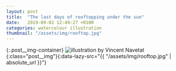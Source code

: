 ```yaml
---
layout: post
title:  "The last days of rooftopping under the sun"
date:   2019-09-02 12:49:27 +0100
categories: watercolour illustration
thumbnail: "/assets/img/rooftop.jpg"
---
```

{:.post__img-container}
  ![illustration by Vincent Navetat](""){:class="post__img"}{:data-lazy-src="{{ "/assets/img/rooftop.jpg" | absolute_url }}"}
